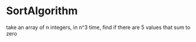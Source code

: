 # SortAlgorithm

take an array of n integers, in n^3 time, find if there are 5 values that sum to zero
